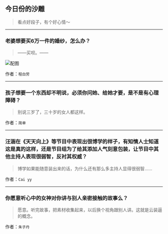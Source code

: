 ## 今日份的沙雕

> 看点好段子，有个好心情～


 
---

### 老婆想要买6万一件的婚纱，怎么办？

> ——买呗。——



![配图](https://pic1.zhimg.com/faebacd0f844ae06603c195e2a34f414_b.jpg)


作者：`程白劳`

---

### 孩子想要一个东西却不明说，必须你问她、给她才要，是不是有心理障碍？

> 别说三岁了，三十岁的女人都这样。


作者：`简单`

---

### 汪涵在《天天向上》等节目中表现出很博学的样子，有知情人士知道这是真的这样，还是节目组为了给其添加人气刻意包装，让节目中其他主持人表现很弱智，反衬其权威？

> 博学如果能随意装出来的话，为什么还有那么多主持人显得很弱智……


作者：`Cai yy`

---

### 你愿意听心中的女神对你讲与别人亲密接触的故事么？

> 愿意。听完故事，把素材收集起来，以后换个视角跟别人讲。这就是云装逼的概念。


作者：`朱子丹`